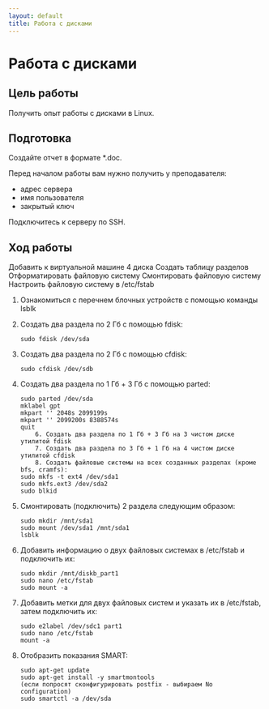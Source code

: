 ```yaml
---
layout: default
title: Работа с дисками
---
```

# Работа с дисками

## Цель работы

Получить опыт работы с дисками в Linux.

## Подготовка

Создайте отчет в формате *.doc.

Перед началом работы вам нужно получить у преподавателя:

* адрес сервера
* имя пользователя
* закрытый ключ

Подключитесь к серверу по SSH.

## Ход работы



Добавить к виртуальной машине 4 диска
Создать таблицу разделов
Отформатировать файловую систему
Смонтировать файловую систему
Настроить файловую систему в /etc/fstab


1. Ознакомиться с перечнем блочных устройств с помощью команды lsblk

2. Создать два раздела по 2 Гб с помощью fdisk:

   ```
   sudo fdisk /dev/sda
   ```

3. Создать два раздела по 2 Гб с помощью cfdisk:
    
   ```
   sudo cfdisk /dev/sdb
   ```

4. Создать два раздела по 1 Гб + 3 Гб с помощью parted:


   ```
   sudo parted /dev/sda
   mklabel gpt
   mkpart '' 2048s 2099199s
   mkpart '' 2099200s 8388574s
   quit
       6. Создать два раздела по 1 Гб + 3 Гб на 3 чистом диске утилитой fdisk
       7. Создать два раздела по 3 Гб + 1 Гб на 4 чистом диске утилитой cfdisk
       8. Создать файловые системы на всех созданных разделах (кроме bfs, cramfs):
   sudo mkfs -t ext4 /dev/sda1
   sudo mkfs.ext3 /dev/sda2
   sudo blkid
   ```

5. Смонтировать (подключить) 2 раздела следующим образом:

   ```
   sudo mkdir /mnt/sda1
   sudo mount /dev/sda1 /mnt/sda1
   lsblk
   ```
    
6. Добавить информацию о двух файловых системах в /etc/fstab и  подключить их:

   ```
   sudo mkdir /mnt/diskb_part1
   sudo nano /etc/fstab
   sudo mount -a
   ```

7. Добавить метки для двух файловых систем и указать их в /etc/fstab, затем подключить их:
   
   ```
   sudo e2label /dev/sdc1 part1
   sudo nano /etc/fstab
   mount -a
   ```

8. Отобразить показания SMART:

   ```
   sudo apt-get update
   sudo apt-get install -y smartmontools
   (если попросят сконфигурировать postfix - выбираем No configuration)
   sudo smartctl -a /dev/sda
   ```
